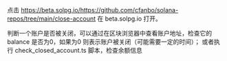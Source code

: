 点击 https://beta.solpg.io/https://github.com/cfanbo/solana-repos/tree/main/close-account 在 beta.solpg.io 打开。

判断一个账户是否被关闭，可以通过在区块浏览器中查看账户地址，检查它的 balance 是否为0，如果为0 则表示账户被关闭（可能需要一定的时间）； 或者执行 check_closed_account.ts 脚本，检查余额信息